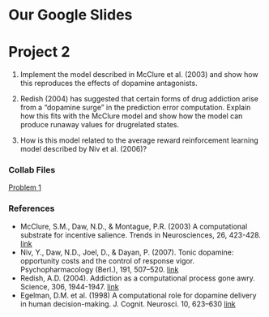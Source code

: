 # Our Google Slides


# Project 2
1. Implement the model described in McClure et al. (2003) and show how this reproduces the effects of dopamine antagonists.

2. Redish (2004) has suggested that certain forms of drug addiction arise from a “dopamine surge” in the prediction error computation. Explain how this fits with the McClure model and show how the model can produce runaway values for drugrelated states.

3. How is this model related to the average reward reinforcement learning model described by Niv et al. (2006)?


### Collab Files

[Problem 1](https://colab.research.google.com/drive/1xnTjcXKBpgQTUcNO1-RDt9ArospQRXZZ)



### References

- McClure, S.M., Daw, N.D., & Montague, P.R. (2003) A computational substrate for incentive salience. Trends in Neurosciences, 26, 423-428. [link](http://www.cns.nyu.edu/~daw/mdm03.pdf)
- Niv, Y., Daw, N.D., Joel, D., & Dayan, P. (2007). Tonic dopamine: opportunity costs and the control of response vigor. Psychopharmacology (Berl.), 191, 507–520. [link](http://citeseerx.ist.psu.edu/viewdoc/download?doi=10.1.1.435.6799&rep=rep1&type=pdf)
- Redish, A.D. (2004). Addiction as a computational process gone awry. Science, 306, 1944-1947. [link](https://www.ncbi.nlm.nih.gov/pubmed/15591205)
- Egelman, D.M. et al. (1998) A computational role for dopamine delivery in human decision-making. J. Cognit. Neurosci. 10, 623–630 [link](https://cnl.salk.edu/~eagleman/papers/jcogneuro98.pdf)



